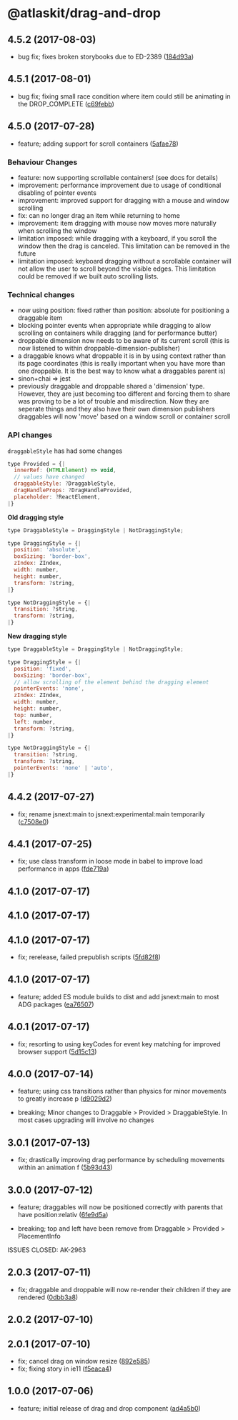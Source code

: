 # @atlaskit/drag-and-drop

## 4.5.2 (2017-08-03)

* bug fix; fixes broken storybooks due to ED-2389 ([184d93a](https://bitbucket.org/atlassian/atlaskit/commits/184d93a))

## 4.5.1 (2017-08-01)

* bug fix; fixing small race condition where item could still be animating in the DROP_COMPLETE ([c69febb](https://bitbucket.org/atlassian/atlaskit/commits/c69febb))

## 4.5.0 (2017-07-28)

* feature; adding support for scroll containers ([5afae78](https://bitbucket.org/atlassian/atlaskit/commits/5afae78))

### Behaviour Changes
- feature: now supporting scrollable containers! (see docs for details)
- improvement: performance improvement due to usage of conditional disabling of pointer events
- improvement: improved support for dragging with a mouse and window scrolling
- fix: can no longer drag an item while returning to home
- improvement: item dragging with mouse now moves more naturally when scrolling the window
- limitation imposed: while dragging with a keyboard, if you scroll the window then the drag is canceled. This limitation can be removed in the future
- limitation imposed: keyboard dragging without a scrollable container will not allow the user to scroll beyond the visible edges. This limitation could be removed if we built auto scrolling lists.

### Technical changes
- now using position: fixed rather than position: absolute for positioning a draggable item
- blocking pointer events when appropriate while dragging to allow scrolling on containers while dragging (and for performance butter)
- droppable dimension now needs to be aware of its current scroll (this is now listened to within droppable-dimension-publisher)
- a draggable knows what droppable it is in by using context rather than its page coordinates (this is really important when you have more than one droppable. It is the best way to know what a draggables parent is)
- sinon+chai => jest
- previously draggable and droppable shared a 'dimension' type. However, they are just becoming too different and forcing them to share was proving to be a lot of trouble and misdirection. Now they are seperate things and they also have their own dimension publishers
draggables will now 'move' based on a window scroll or container scroll

### API changes

`draggableStyle` has had some changes

```js
type Provided = {|
  innerRef: (HTMLElement) => void,
  // values have changed
  draggableStyle: ?DraggableStyle,
  dragHandleProps: ?DragHandleProvided,
  placeholder: ?ReactElement,
|}
```

**Old dragging style**

```js
type DraggableStyle = DraggingStyle | NotDraggingStyle;

type DraggingStyle = {|
  position: 'absolute',
  boxSizing: 'border-box',
  zIndex: ZIndex,
  width: number,
  height: number,
  transform: ?string,
|}

type NotDraggingStyle = {|
  transition: ?string,
  transform: ?string,
|}
```

**New dragging style**

```js
type DraggableStyle = DraggingStyle | NotDraggingStyle;

type DraggingStyle = {|
  position: 'fixed',
  boxSizing: 'border-box',
  // allow scrolling of the element behind the dragging element
  pointerEvents: 'none',
  zIndex: ZIndex,
  width: number,
  height: number,
  top: number,
  left: number,
  transform: ?string,
|}

type NotDraggingStyle = {|
  transition: ?string,
  transform: ?string,
  pointerEvents: 'none' | 'auto',
|}
```

## 4.4.2 (2017-07-27)


* fix; rename jsnext:main to jsnext:experimental:main temporarily ([c7508e0](https://bitbucket.org/atlassian/atlaskit/commits/c7508e0))

## 4.4.1 (2017-07-25)


* fix; use class transform in loose mode in babel to improve load performance in apps ([fde719a](https://bitbucket.org/atlassian/atlaskit/commits/fde719a))

## 4.1.0 (2017-07-17)

## 4.1.0 (2017-07-17)

## 4.1.0 (2017-07-17)


* fix; rerelease, failed prepublish scripts ([5fd82f8](https://bitbucket.org/atlassian/atlaskit/commits/5fd82f8))

## 4.1.0 (2017-07-17)


* feature; added ES module builds to dist and add jsnext:main to most ADG packages ([ea76507](https://bitbucket.org/atlassian/atlaskit/commits/ea76507))

## 4.0.1 (2017-07-17)


* fix; resorting to using keyCodes for event key matching for improved browser support ([5d15c13](https://bitbucket.org/atlassian/atlaskit/commits/5d15c13))

## 4.0.0 (2017-07-14)


* feature; using css transitions rather than physics for minor movements to greatly increase p ([d9029d2](https://bitbucket.org/atlassian/atlaskit/commits/d9029d2))


* breaking; Minor changes to Draggable > Provided > DraggableStyle. In most cases upgrading will involve no
changes

## 3.0.1 (2017-07-13)


* fix; drastically improving drag performance by scheduling movements within an animation f ([5b93d43](https://bitbucket.org/atlassian/atlaskit/commits/5b93d43))

## 3.0.0 (2017-07-12)


* feature; draggables will now be positioned correctly with parents that have position:relativ ([6fe9d5a](https://bitbucket.org/atlassian/atlaskit/commits/6fe9d5a))


* breaking; top and left have been remove from Draggable > Provided > PlacementInfo

ISSUES CLOSED: AK-2963

## 2.0.3 (2017-07-11)


* fix; draggable and droppable will now re-render their children if they are rendered ([0dbb3a8](https://bitbucket.org/atlassian/atlaskit/commits/0dbb3a8))

## 2.0.2 (2017-07-10)

## 2.0.1 (2017-07-10)


* fix; cancel drag on window resize ([892e585](https://bitbucket.org/atlassian/atlaskit/commits/892e585))
* fix; fixing story in ie11 ([f5eaca4](https://bitbucket.org/atlassian/atlaskit/commits/f5eaca4))

## 1.0.0 (2017-07-06)


* feature; initial release of drag and drop component ([ad4a5b0](https://bitbucket.org/atlassian/atlaskit/commits/ad4a5b0))
